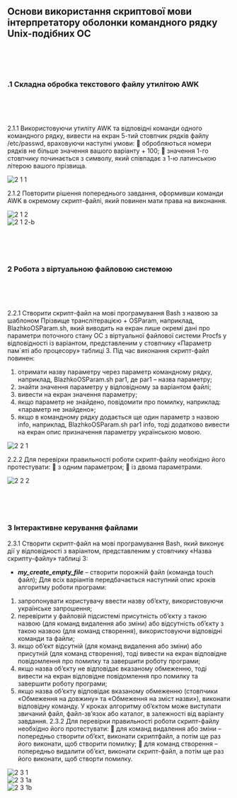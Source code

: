 ## Основи використання скриптової мови інтерпретатору оболонки командного рядку Unix-подібних ОС

<br>
<br>
<br>


### .1 Складна обробка текстового файлу утилітою AWK

<br>
<br>
<br>


2.1.1 Використовуючи утиліту AWK та відповідні команди одного командного рядку,
вивести на екран 5-тий стовпчик рядків файлу /etc/passwd, враховуючи наступні умови:
 обробляються номери рядків не більше значення вашого варіанту + 100;
 значення 1-го стовпчику починається з символу, який співпадає з 1-ю латинською
літерою вашого прізвища.

![2 1 1](https://github.com/user-attachments/assets/3c61cc18-e580-49ce-8586-b9a52f9c2a93)


2.1.2 Повторити рішення попереднього завдання, оформивши команди AWK в
окремому скрипт-файлі, який повинен мати права на виконання.

![2 1 2](https://github.com/user-attachments/assets/6b547082-1ca3-46a4-94a7-52c089692466)
<br>
![2 1 2-b](https://github.com/user-attachments/assets/143d65a7-e802-4a3c-9c25-c058cee9860c)

<br>
<br>
<br>


### 2 Робота з віртуальною файловою системою

<br>
<br>
<br>


2.2.1 Створити скрипт-файл на мові програмування Bash з назвою за шаблоном
Прізвище транслітерацією + OSParam, наприклад, BlazhkoOSParam.sh, який виводить на
екран лише окремі дані про параметри поточного стану ОС з віртуальної файлової системи
Procfs у відповідності із варіантом, представленим у стовпчику «Параметр пам`яті або
процесору» таблиці 3.
Під час виконання скрипт-файл повинен:
1) отримати назву параметру через параметр командному рядку, наприклад,
BlazhkoOSParam.sh par1, де par1 – назва параметру;
2) знайти значення параметру у відповідному за варіантом файлі;
3) вивести на екран значення параметру;
4) якщо параметр не знайдено, повідомити про помилку, наприклад: «параметр не
знайдено»;
5) якщо в командному рядку додається ще один параметр з назвою info,
наприклад, BlazhkoOSParam.sh par1 info,
тоді додатково вивести на екран опис призначення параметру українською мовою.

![2 2 1](https://github.com/user-attachments/assets/c4f419ca-ac8b-4a01-879f-6e5e0c6bc687)


2.2.2 Для перевірки правильності роботи скрипт-файлу необхідно його протестувати:
 з одним параметром;
 із двома параметрами.

![2 2 2](https://github.com/user-attachments/assets/4f4b4048-0827-4ca8-9003-e7413b2b7637)


<br>
<br>
<br>


### 3 Інтерактивне керування файлами

2.3.1 Створити скрипт-файл на мові програмування Bash, який виконує дії у
відповідності з варіантом, представленим у стовпчику «Назва скрипту-файлу» таблиці 3:
- ***my_create_empty_file*** – створити порожній файл (команда touch файл);
Для всіх варіантів передбачається наступний опис кроків алгоритму роботи програми:
1) запропонувати користувачу ввести назву об’єкту, використовуючи українське
запрошення;
2) перевірити у файловій підсистемі присутність об’єкту з такою назвою (для команд
видалення або зміни) або відсутність об’єкту з такою назвою (для команд створення),
використовуючи відповідні команди та файли;
3) якщо об’єкт відсутній (для команд видалення або зміни) або присутній (для команд
створення), тоді вивести на екран відповідне повідомлення про помилку та завершити роботу
програми;
4) якщо назва об’єкту не відповідає вказаному обмеженню, тоді вивести на екран
відповідне повідомлення про помилку та завершити роботу програми;
5) якщо назва об’єкту відповідає вказаному обмеженню (стовпчики «Обмеження на
довжину» та «Обмеження на зміст назви»), виконати відповідну команду.
У кроках алгоритму об’єктом може виступати звичаний файл, файл-зв’язок або каталог,
в залежності від варіанту завдання.
2.3.2 Для перевірки правильності роботи скрипт-файлу необхідно його протестувати:
 для команд видалення або зміни – попередньо створити об’єкт, виконати скриптфайл, а потім ще раз його виконати, щоб створити помилку;
 для команд створення – попередньо видалити об’єкт, виконати скрипт-файл, а потім
ще раз його виконати, щоб створти помилку.

![2 3 1](https://github.com/user-attachments/assets/91ef0887-4393-4b1c-9884-45b3531217f2)
<br>
![2 3 1a](https://github.com/user-attachments/assets/a69fe351-f2a4-46c1-98d3-a33eacc61c2f)
<br>
![2 3 1b](https://github.com/user-attachments/assets/a1f69adf-6843-48a3-9775-4d2d255ad92c)


<br>
<br>
<br>
